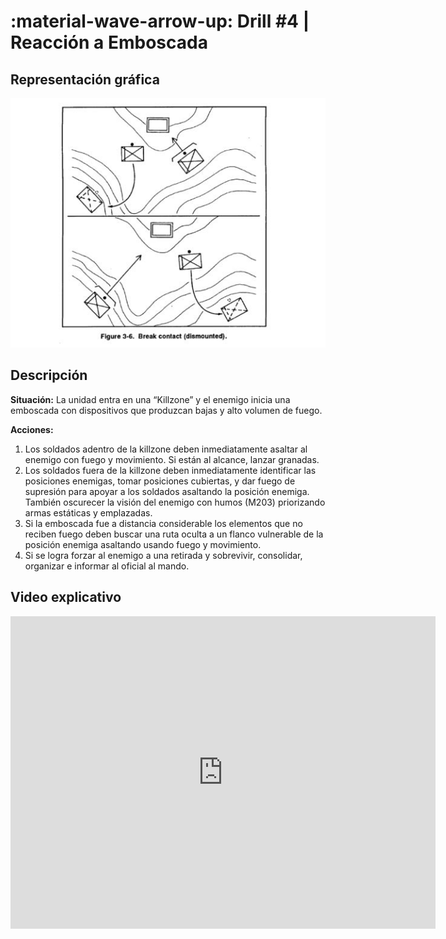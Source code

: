 # :material-wave-arrow-up: Drill #4 | Reacción a Emboscada

## Representación gráfica

![Reacción a emboscada](../assets/images/drills/react-to-ambush.JPG)


## Descripción

**Situación:** La unidad entra en una “Killzone” y el enemigo inicia una emboscada con dispositivos que produzcan bajas y alto volumen de fuego.

**Acciones:**

1. Los soldados adentro de la killzone deben inmediatamente asaltar al enemigo con fuego y movimiento. Si están al alcance, lanzar granadas.
2. Los soldados fuera de la killzone deben inmediatamente identificar las posiciones enemigas, tomar posiciones cubiertas, y dar fuego de supresión para apoyar a los soldados asaltando la posición enemiga. También oscurecer la visión del enemigo con humos (M203) priorizando armas estáticas y emplazadas.
3. Si la emboscada fue a distancia considerable los elementos que no reciben fuego deben buscar una ruta oculta a un flanco vulnerable de la posición enemiga asaltando usando fuego y movimiento.
4. Si se logra forzar al enemigo a una retirada y sobrevivir, consolidar, organizar e informar al oficial al mando.

## Video explicativo

<iframe 
  width="680"
  height="500"
  src="https://www.youtube.com/embed/dS4j-S3hYDQ" 
  frameborder="0" 
  allow="accelerometer; autoplay; clipboard-write; encrypted-media; gyroscope; picture-in-picture" 
  allowfullscreen>
</iframe>